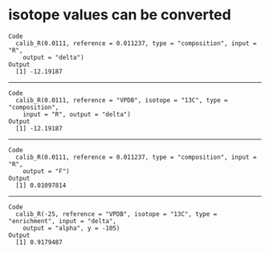 # isotope values can be converted

    Code
      calib_R(0.0111, reference = 0.011237, type = "composition", input = "R",
        output = "delta")
    Output
      [1] -12.19187

---

    Code
      calib_R(0.0111, reference = "VPDB", isotope = "13C", type = "composition",
        input = "R", output = "delta")
    Output
      [1] -12.19187

---

    Code
      calib_R(0.0111, reference = 0.011237, type = "composition", input = "R",
        output = "F")
    Output
      [1] 0.01097814

---

    Code
      calib_R(-25, reference = "VPDB", isotope = "13C", type = "enrichment", input = "delta",
        output = "alpha", y = -105)
    Output
      [1] 0.9179487

